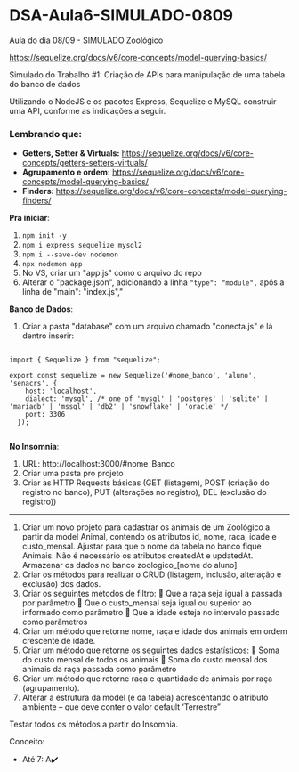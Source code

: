 # DSA-Aula6-SIMULADO-0809
Aula do dia 08/09 - SIMULADO Zoológico 

https://sequelize.org/docs/v6/core-concepts/model-querying-basics/

Simulado do Trabalho #1: Criação de APIs para manipulação de uma tabela do banco de
dados

Utilizando o NodeJS e os pacotes Express, Sequelize e MySQL construir uma API, conforme as indicações a seguir.

### Lembrando que: 
+ **Getters, Setter & Virtuals:** https://sequelize.org/docs/v6/core-concepts/getters-setters-virtuals/
+ **Agrupamento e ordem:** https://sequelize.org/docs/v6/core-concepts/model-querying-basics/
+ **Finders:** https://sequelize.org/docs/v6/core-concepts/model-querying-finders/
  
**Pra iniciar**:
1. `` npm init -y ``
2. `` npm i express sequelize mysql2 ``
3. `` npm i --save-dev nodemon ``
4. `` npx nodemon app ``
5. No VS, criar um "app.js" como o arquivo do repo
6. Alterar o "package.json", adicionando a linha `` "type": "module", `` após a linha de "main": "index.js","

**Banco de Dados**:
1. Criar a pasta "database" com um arquivo chamado "conecta.js" e lá dentro inserir:

```

import { Sequelize } from "sequelize";

export const sequelize = new Sequelize('#nome_banco', 'aluno', 'senacrs', {
    host: 'localhost',
    dialect: 'mysql', /* one of 'mysql' | 'postgres' | 'sqlite' | 'mariadb' | 'mssql' | 'db2' | 'snowflake' | 'oracle' */
    port: 3306 
  });
  
```` 

**No Insomnia**:
1. URL: http://localhost:3000/#nome_Banco
2. Criar uma pasta pro projeto
3. Criar as HTTP Requests básicas (GET (listagem), POST (criação do registro no banco), PUT (alterações no registro), DEL (exclusão do registro))

-----

1. Criar um novo projeto para cadastrar os animais de um Zoológico a partir da model Animal, contendo os
atributos id, nome, raca, idade e custo_mensal. Ajustar para que o nome da tabela no banco fique
Animais. Não é necessário os atributos createdAt e updatedAt. Armazenar os dados no banco
zoologico_[nome do aluno]
2. Criar os métodos para realizar o CRUD (listagem, inclusão, alteração e exclusão) dos dados.
3. Criar os seguintes métodos de filtro:
   Que a raça seja igual a passada por parâmetro
   Que o custo_mensal seja igual ou superior ao informado como parâmetro
   Que a idade esteja no intervalo passado como parâmetros
4. Criar um método que retorne nome, raça e idade dos animais em ordem crescente de idade.
5. Criar um método que retorne os seguintes dados estatísticos:
   Soma do custo mensal de todos os animais
   Soma do custo mensal dos animais da raça passada como parâmetro
6. Criar um método que retorne raça e quantidade de animais por raça (agrupamento).
7. Alterar a estrutura da model (e da tabela) acrescentando o atributo ambiente – que deve conter o valor
default ‘Terrestre”

Testar todos os métodos a partir do Insomnia.

Conceito:
- Até 7: A✔️
